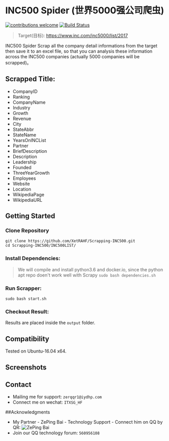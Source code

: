 # INC500 Spider (世界5000强公司爬虫)
[![contributions welcome](https://img.shields.io/badge/contributions-welcome-brightgreen.svg?style=flat)](https://github.com/dwyl/esta/issues)
[![Build Status](https://travis-ci.org/{ORG-or-USERNAME}/{REPO-NAME}.png?branch=master)](https://travis-ci.org/{ORG-or-USERNAME}/{REPO-NAME})

> Target(目标): https://www.inc.com/inc5000/list/2017

INC500 Spider Scrap all the company detail informations from the target then save it to an excel file, so that you can analysis these information across the INC500 companies (actually 5000 companies will be scrapped)。

## Scrapped Title:
* CompanyID
* Ranking
* CompanyName
* Industry
* Growth
* Revenue
* City
* StateAbbr
* StateName
* YearsOnINCList
* Partner
* BriefDescription
* Description
* Leadership
* Founded
* ThreeYearGrowth
* Employees
* Website
* Location
* WikipediaPage
* WikipediaURL

## Getting Started
### Clone Repository
```
git clone https://github.com/XetRAHF/Scrapping-INC500.git
cd Scrapping-INC500/INC500LIST/
```
### Install Dependencies:
> We will compile and install python3.6 and docker.io, since the python apt repo doen't work well with Scrapy
```sudo bash dependencies.sh```

### Run Scrapper:
```sudo bash start.sh```

### Checkout Result:
Results are placed inside the `output` folder.

## Compatibility

Tested on Ubuntu-16.04 x64.

## Screenshots


## Contact

-  Mailing me for support: ```zerqqr1@iydhp.com```
-  Connect me on wechat: ```ITXSG_HF```

##Acknowledgments
- My Partner - ZePing Bai - Technology Support - Connect him on QQ by QR:
![ZePing Bai](https://raw.githubusercontent.com/XetRAHF/Scrapping-INC500/master/IMGS/zepingbai.jpg)
- Join our QQ technology forum: ```560956108```
